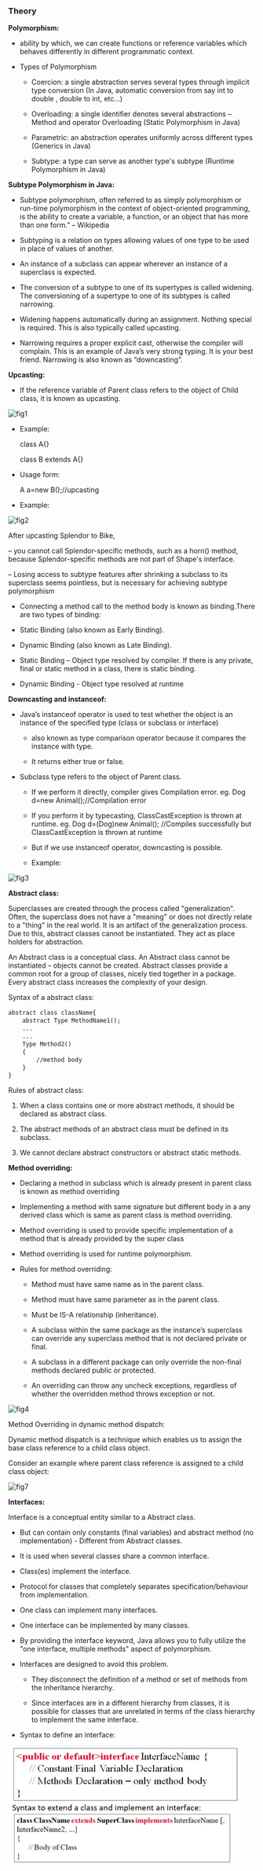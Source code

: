 ### Theory

**Polymorphism:**

-  ability by which, we can create functions or reference variables which behaves differently in different programmatic context.

-  Types of Polymorphism

    - Coercion: a single abstraction serves several types through implicit type conversion (In Java, automatic conversion from say int to double , double to int, etc…)

    - Overloading: a single identifier denotes several abstractions –Method and operator Overloading (Static Polymorphism in Java)

    - Parametric: an abstraction operates uniformly across different types (Generics in Java)

    -   Subtype: a type can serve as another type's subtype (Runtime Polymorphism in Java)

**Subtype Polymorphism in Java:**

-  Subtype polymorphism, often referred to as simply polymorphism or run-time polymorphism in the context of object-oriented programming, is the ability to create a variable, a function, or an object that has more than one form.” – Wikipedia

-  Subtyping is a relation on types allowing values of one type to be used in place of values of another.

-  An instance of a subclass can appear wherever an instance of a superclass is expected.

-  The conversion of a subtype to one of its supertypes is called widening. The conversioning of a supertype to one of its subtypes is called narrowing.

- Widening happens automatically during an assignment. Nothing special is required. This is also typically called upcasting.

-  Narrowing requires a proper explicit cast, otherwise the compiler will complain. This is an example of Java’s very strong typing. It is your best friend. Narrowing is also known as “downcasting”.

**Upcasting:**

-  If the reference variable of Parent class refers to the object of Child class, it is known as upcasting.

![fig1](images\fig1.jpg)

- Example:

    class A{}
    
    class B extends A{}

- Usage form:

    A a=new B();//upcasting

- Example:

![fig2](images\fig2.jpg)

After upcasting Splendor to Bike,

– you cannot call Splendor-specific methods, such as a horn() method, because Splendor-specific methods are not part of Shape's interface.

– Losing access to subtype features after shrinking a subclass to its superclass seems pointless, but is necessary for achieving subtype polymorphism

- Connecting a method call to the method body is known as binding.There are two types of binding:

-  Static Binding (also known as Early Binding).

-  Dynamic Binding (also known as Late Binding).

-  Static Binding – Object type resolved by compiler. If there is any private, final or static method in a class, there is static binding.

-  Dynamic Binding - Object type resolved at runtime

**Downcasting and instanceof:**

-  Java’s instanceof operator is used to test whether the object is an instance of the specified type (class or subclass or interface)

    -  also known as type comparison operator because it compares the instance with type.

    - It returns either true or false.

- Subclass type refers to the object of Parent class.

    - If we perform it directly, compiler gives Compilation error.
    eg. Dog d=new Animal();//Compilation error

    - If you perform it by typecasting, ClassCastException is thrown at runtime. eg. Dog d=(Dog)new Animal();
    //Compiles successfully but ClassCastException is thrown at runtime

    -  But if we use instanceof operator, downcasting is possible.
    -  Example:

![fig3](images\fig3.jpg)

**Abstract class:**

Superclasses are created through the process called "generalization". Often, the superclass does not have a "meaning" or does not directly relate to a "thing" in the real world. It is an artifact of the generalization process. Due to this, abstract classes cannot be instantiated. They act as place holders for abstraction.

An Abstract class is a conceptual class. An Abstract class cannot be instantiated – objects cannot be created. Abstract classes provide a common root for a group of classes, nicely tied together in a package. Every abstract class increases the complexity of your design.

Syntax of a abstract class:

```
abstract class className{
    abstract Type MethodName1();
    ...
    ...
    Type Method2()
    {
        //method body
    }
}
```
Rules of abstract class:

1. When a class contains one or more abstract methods, it should be declared as abstract class.

2. The abstract methods of an abstract class must be defined in its subclass.

3. We cannot declare abstract constructors or abstract static methods.


**Method overriding:**

-  Declaring a method in subclass which is already present in parent class is known as method overriding

-  Implementing a method with same signature but different body in a any derived class which is same as parent class is method overriding.

-  Method overriding is used to provide specific implementation of a method that is already provided by the super class

-  Method overriding is used for runtime polymorphism.

-  Rules for method overriding:

    -  Method must have same name as in the parent class.

    -  Method must have same parameter as in the parent class.

    -  Must be IS-A relationship (inheritance).

    - A subclass within the same package as the instance’s superclass can override any superclass method that is not declared private or final.

    - A subclass in a different package can only override the non-final methods declared public or protected.

    -  An overriding can throw any uncheck exceptions, regardless of whether the overridden method throws exception or not.

![fig4](images\fig4.jpg)

 
Method Overriding in dynamic method dispatch:

Dynamic method dispatch is a technique which enables us to assign the base class reference to a child class object.

Consider an example where parent class reference is assigned to a child class object:



![fig7](images\fig7.jpg)

**Interfaces:**

Interface is a conceptual entity similar to a Abstract class.

- But can contain only constants (final variables) and abstract method (no implementation) - Different from Abstract classes.

-  It is used when several classes share a common interface.

-  Class(es) implement the interface.

-  Protocol for classes that completely separates specification/behaviour from implementation.

-  One class can implement many interfaces.

-  One interface can be implemented by many classes.

-  By providing the interface keyword, Java allows you to fully utilize the "one interface, multiple methods" aspect of polymorphism.

-  Interfaces are designed to avoid this problem.

    -  They disconnect the definition of a method or set of methods from the
     inheritance hierarchy.

    -  Since interfaces are in a different hierarchy from classes, it is
     possible for classes that are unrelated in
      terms of the class hierarchy to implement the same interface.

-  Syntax to define an interface:

![fig8](images/images/fig8.jpg)



